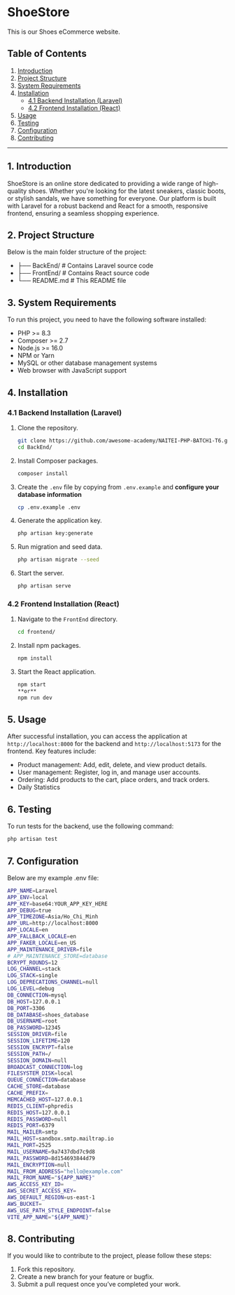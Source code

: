 # ShoeStore

This is our Shoes eCommerce website.


## Table of Contents

1. [Introduction](#1-introduction)
2. [Project Structure](#2-project-structure)
3. [System Requirements](#3-system-requirements)
4. [Installation](#4-installation)
   - [4.1 Backend Installation (Laravel)](#41-backend-installation-laravel)
   - [4.2 Frontend Installation (React)](#42-frontend-installation-react)
5. [Usage](#5-usage)
6. [Testing](#6-testing)
7. [Configuration](#7-configuration)
8. [Contributing](#8-contributing)
---

## 1. Introduction

ShoeStore is an online store dedicated to providing a wide range of high-quality shoes. Whether you're looking for the latest sneakers, classic boots, or stylish sandals, we have something for everyone. Our platform is built with Laravel for a robust backend and React for a smooth, responsive frontend, ensuring a seamless shopping experience.


## 2. Project Structure

Below is the main folder structure of the project:

- ├── BackEnd/        # Contains Laravel source code
- ├── FrontEnd/       # Contains React source code
- └── README.md       # This README file


## 3. System Requirements

To run this project, you need to have the following software installed:

- PHP >= 8.3
- Composer >= 2.7
- Node.js >= 16.0
- NPM or Yarn
- MySQL or other database management systems
- Web browser with JavaScript support


## 4. Installation

### 4.1 Backend Installation (Laravel)

1. Clone the repository.

    ```bash
    git clone https://github.com/awesome-academy/NAITEI-PHP-BATCH1-T6.git
    cd BackEnd/
    ```

2. Install Composer packages.

    ```bash
    composer install
    ```

3. Create the `.env` file by copying from `.env.example` and **configure your database information**

    ```bash
    cp .env.example .env
    ```

4. Generate the application key.

    ```bash
    php artisan key:generate
    ```

5. Run migration and seed data.

    ```bash
    php artisan migrate --seed
    ```

6. Start the server.

    ```bash
    php artisan serve
    ```

### 4.2 Frontend Installation (React)

1. Navigate to the `FrontEnd` directory.

    ```bash
    cd frontend/
    ```

2. Install npm packages.

    ```bash
    npm install
    ```

3. Start the React application.

    ```bash
    npm start
    **or**
    npm run dev
    ```


## 5. Usage

After successful installation, you can access the application at `http://localhost:8000` for the backend and `http://localhost:5173` for the frontend. Key features include:

- Product management: Add, edit, delete, and view product details.
- User management: Register, log in, and manage user accounts.
- Ordering: Add products to the cart, place orders, and track orders.
- Daily Statistics


## 6. Testing

To run tests for the backend, use the following command:

```bash
php artisan test
```


## 7. Configuration

Below are my example .env file:

```bash
APP_NAME=Laravel
APP_ENV=local
APP_KEY=base64:YOUR_APP_KEY_HERE
APP_DEBUG=true
APP_TIMEZONE=Asia/Ho_Chi_Minh
APP_URL=http://localhost:8000
APP_LOCALE=en
APP_FALLBACK_LOCALE=en
APP_FAKER_LOCALE=en_US
APP_MAINTENANCE_DRIVER=file
# APP_MAINTENANCE_STORE=database
BCRYPT_ROUNDS=12
LOG_CHANNEL=stack
LOG_STACK=single
LOG_DEPRECATIONS_CHANNEL=null
LOG_LEVEL=debug
DB_CONNECTION=mysql
DB_HOST=127.0.0.1
DB_PORT=3306
DB_DATABASE=shoes_database
DB_USERNAME=root
DB_PASSWORD=12345
SESSION_DRIVER=file
SESSION_LIFETIME=120
SESSION_ENCRYPT=false
SESSION_PATH=/
SESSION_DOMAIN=null
BROADCAST_CONNECTION=log
FILESYSTEM_DISK=local
QUEUE_CONNECTION=database
CACHE_STORE=database
CACHE_PREFIX=
MEMCACHED_HOST=127.0.0.1
REDIS_CLIENT=phpredis
REDIS_HOST=127.0.0.1
REDIS_PASSWORD=null
REDIS_PORT=6379
MAIL_MAILER=smtp
MAIL_HOST=sandbox.smtp.mailtrap.io
MAIL_PORT=2525
MAIL_USERNAME=9a7437dbd7c9d8
MAIL_PASSWORD=8d154693844d79
MAIL_ENCRYPTION=null
MAIL_FROM_ADDRESS="hello@example.com"
MAIL_FROM_NAME="${APP_NAME}"
AWS_ACCESS_KEY_ID=
AWS_SECRET_ACCESS_KEY=
AWS_DEFAULT_REGION=us-east-1
AWS_BUCKET=
AWS_USE_PATH_STYLE_ENDPOINT=false
VITE_APP_NAME="${APP_NAME}"
```


## 8. Contributing

If you would like to contribute to the project, please follow these steps:

1. Fork this repository.
2. Create a new branch for your feature or bugfix.
3. Submit a pull request once you’ve completed your work.


